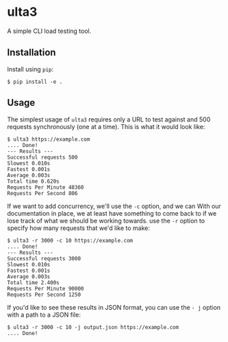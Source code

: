 # ulta3

A simple CLI load testing tool.

## Installation

Install using `pip`:

```
$ pip install -e .
```

## Usage

The simplest usage of `ulta3` requires only a URL to test against
and 500 requests synchronously (one at a time). This is what it
would look like:

```
$ ulta3 https://example.com
.... Done!
--- Results ---
Successful requests 500
Slowest 0.010s
Fastest 0.001s
Average 0.003s
Total time 0.620s
Requests Per Minute 48360
Requests Per Second 806
```

If we want to add concurrency, we'll use the `-c` option, and we can
With our documentation in place, we at least have something to come back to if we
lose track of what we should be working towards.
use the `-r` option to specify how many requests that we'd like to
make:

```
$ ulta3 -r 3000 -c 10 https://example.com
.... Done!
--- Results ---
Successful requests 3000
Slowest 0.010s
Fastest 0.001s
Average 0.003s
Total time 2.400s
Requests Per Minute 90000
Requests Per Second 1250
```

If you'd like to see these results in JSON format, you can use the `-
j` option with a path to a JSON file:

```
$ ulta3 -r 3000 -c 10 -j output.json https://example.com
.... Done!
```
